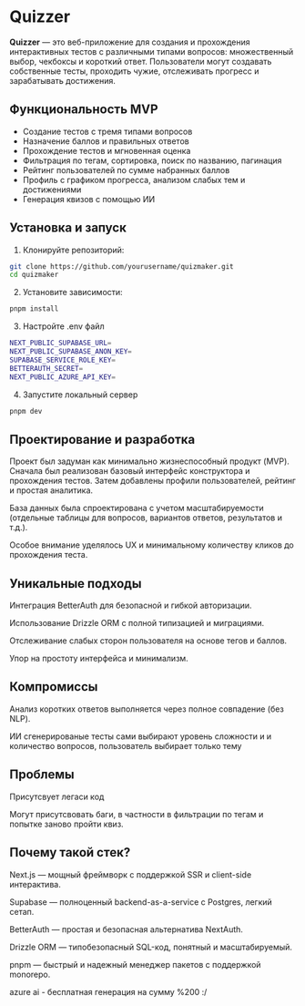 # Quizzer

**Quizzer** — это веб-приложение для создания и прохождения интерактивных тестов с различными типами вопросов: множественный выбор, чекбоксы и короткий ответ. Пользователи могут создавать собственные тесты, проходить чужие, отслеживать прогресс и зарабатывать достижения.

## Функциональность MVP

- Создание тестов с тремя типами вопросов
- Назначение баллов и правильных ответов
- Прохождение тестов и мгновенная оценка
- Фильтрация по тегам, сортировка, поиск по названию, пагинация
- Рейтинг пользователей по сумме набранных баллов
- Профиль с графиком прогресса, анализом слабых тем и достижениями
- Генерация квизов с помощью ИИ

## Установка и запуск

1. Клонируйте репозиторий:

```bash
git clone https://github.com/yourusername/quizmaker.git
cd quizmaker
```

2. Установите зависимости:
```bash
pnpm install
```

3. Настройте .env файл

```bash
NEXT_PUBLIC_SUPABASE_URL=
NEXT_PUBLIC_SUPABASE_ANON_KEY=
SUPABASE_SERVICE_ROLE_KEY=
BETTERAUTH_SECRET=
NEXT_PUBLIC_AZURE_API_KEY=
```

4. Запустите локальный сервер
```bash
pnpm dev
```

## Проектирование и разработка
Проект был задуман как минимально жизнеспособный продукт (MVP). Сначала был реализован базовый интерфейс конструктора и прохождения тестов. Затем добавлены профили пользователей, рейтинг и простая аналитика.

База данных была спроектирована с учетом масштабируемости (отдельные таблицы для вопросов, вариантов ответов, результатов и т.д.).

Особое внимание уделялось UX и минимальному количеству кликов до прохождения теста.

## Уникальные подходы
Интеграция BetterAuth для безопасной и гибкой авторизации.

Использование Drizzle ORM с полной типизацией и миграциями.

Отслеживание слабых сторон пользователя на основе тегов и баллов.

Упор на простоту интерфейса и минимализм.

## Компромиссы
Анализ коротких ответов выполняется через полное совпадение (без NLP).

ИИ сгенерированые тесты сами выбирают уровень сложности и и количество вопросов, пользователь выбирает только тему


## Проблемы
Присутсвует легаси код

Могут присутсвовать баги, в частности в фильтрации по тегам и попытке заново пройти квиз.

## Почему такой стек?
Next.js — мощный фреймворк с поддержкой SSR и client-side интерактива.

Supabase — полноценный backend-as-a-service с Postgres, легкий сетап.

BetterAuth — простая и безопасная альтернатива NextAuth.

Drizzle ORM — типобезопасный SQL-код, понятный и масштабируемый.

pnpm — быстрый и надежный менеджер пакетов с поддержкой monorepo.

azure ai - бесплатная генерация на сумму %200 :/
